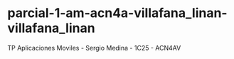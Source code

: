 # parcial-1-am-acn4a-villafana_linan-villafana_linan
TP Aplicaciones Moviles - Sergio Medina - 1C25 - ACN4AV

